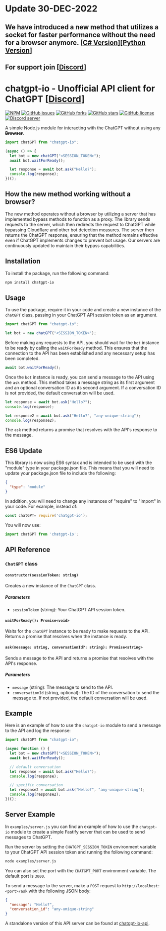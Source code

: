 # Update 30-DEC-2022

## We have introduced a new method that utilizes a socket for faster performance without the need for a browser anymore. [[C# Version](https://github.com/PawanOsman/ChatGPT.Net)][[Python Version](https://github.com/PawanOsman/ChatGPT.py)]

## For support join [[Discord](https://discord.pawan.krd)]

# chatgpt-io - Unofficial API client for ChatGPT [[Discord](https://discord.pawan.krd)]

[![NPM](https://img.shields.io/npm/v/chatgpt-io.svg)](https://www.npmjs.com/package/chatgpt-io)
[![GitHub issues](https://img.shields.io/github/issues/pawanosman/chatgpt-io)](https://github.com/PawanOsman/ChatGPT.Net/issues)
[![GitHub forks](https://img.shields.io/github/forks/pawanosman/chatgpt-io)](https://github.com/pawanosman/ChatGPT.Net/network)
[![GitHub stars](https://img.shields.io/github/stars/pawanosman/chatgpt-io)](https://github.com/pawanosman/ChatGPT.Net/stargazers)
[![GitHub license](https://img.shields.io/github/license/pawanosman/chatgpt-io)](https://github.com/pawanosman/ChatGPT.Net)
[![Discord server](https://img.shields.io/discord/1055397662976905229?color=5865F2&logo=discord&logoColor=white)](https://discord.pawan.krd)

A simple Node.js module for interacting with the ChatGPT without using any **~~Browser~~**.

```javascript
import chatGPT from "chatgpt-io";

(async () => {
  let bot = new chatGPT("<SESSION_TOKEN>");
  await bot.waitForReady();

  let response = await bot.ask("Hello?");
  console.log(response);
})();
```

## How the new method working without a browser?

The new method operates without a browser by utilizing a server that has implemented bypass methods to function as a proxy. The library sends requests to the server, which then redirects the request to ChatGPT while bypassing Cloudflare and other bot detection measures. The server then returns the ChatGPT response, ensuring that the method remains effective even if ChatGPT implements changes to prevent bot usage. Our servers are continuously updated to maintain their bypass capabilities.

## Installation

To install the package, run the following command:

```bash
npm install chatgpt-io
```

## Usage

To use the package, require it in your code and create a new instance of the `chatGPT` class, passing in your ChatGPT API session token as an argument.

```javascript
import chatGPT from "chatgpt-io";

let bot = new chatGPT("<SESSION_TOKEN>");
```

Before making any requests to the API, you should wait for the `bot` instance to be ready by calling the `waitForReady` method. This ensures that the connection to the API has been established and any necessary setup has been completed.

```javascript
await bot.waitForReady();
```

Once the `bot` instance is ready, you can send a message to the API using the `ask` method. This method takes a message string as its first argument and an optional conversation ID as its second argument. If a conversation ID is not provided, the default conversation will be used.

```javascript
let response = await bot.ask("Hello?");
console.log(response);

let response2 = await bot.ask("Hello?", "any-unique-string");
console.log(response2);
```

The `ask` method returns a promise that resolves with the API's response to the message.


## ES6 Update
This library is now using ES6 syntax and is intended to be used with the "module" type in your package.json file. This means that you will need to update your package.json file to include the following:

```json
{
  "type": "module"
}
```

In addition, you will need to change any instances of "require" to "import" in your code. For example, instead of:

```javascript
const chatGPT= require('chatgpt-io');
```
You will now use:

```javascript
import chatGPT from 'chatgpt-io';
```

## API Reference

### `ChatGPT` class

#### `constructor(sessionToken: string)`

Creates a new instance of the `ChatGPT` class.

##### Parameters

- `sessionToken` (string): Your ChatGPT API session token.

#### `waitForReady(): Promise<void>`

Waits for the `chatGPT` instance to be ready to make requests to the API. Returns a promise that resolves when the instance is ready.

#### `ask(message: string, conversationId?: string): Promise<string>`

Sends a message to the API and returns a promise that resolves with the API's response.

##### Parameters

- `message` (string): The message to send to the API.
- `conversationId` (string, optional): The ID of the conversation to send the message to. If not provided, the default conversation will be used.

## Example

Here is an example of how to use the `chatgpt-io` module to send a message to the API and log the response:

```javascript
import chatGPT from "chatgpt-io";

(async function () {
  let bot = new chatGPT("<SESSION_TOKEN>");
  await bot.waitForReady();

  // default conversation
  let response = await bot.ask("Hello?");
  console.log(response);

  // specific conversation
  let response2 = await bot.ask("Hello?", "any-unique-string");
  console.log(response2);
})();
```

## Server Example

In `examples/server.js` you can find an example of how to use the `chatgpt-io` module to create a simple Fastify server that can be used to send messages to ChatGPT.

Run the server by setting the `CHATGPT_SESSION_TOKEN` environment variable to your ChatGPT API session token and running the following command:

```bash
node examples/server.js
```

You can also set the port with the `CHATGPT_PORT` environment variable. The default port is `3000`.

To send a message to the server, make a `POST` request to `http://localhost:<port>/ask` with the following JSON body:

```json
{
  "message": "Hello?",
  "conversation_id": "any-unique-string"
}
```

A standalone version of this API server can be found at [chatgpt-io-api](https://github.com/waylaidwanderer/chatgpt-io-api).
